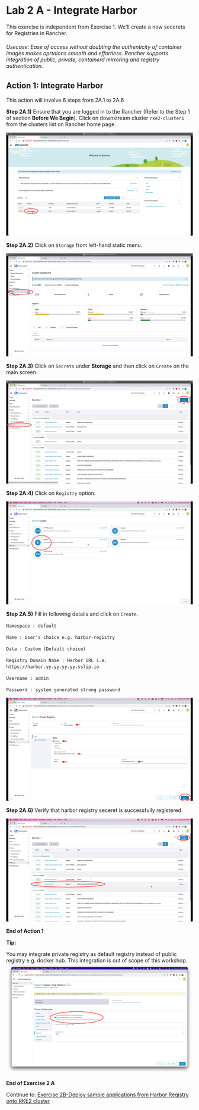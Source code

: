 # Lab 2 A - Integrate Harbor 

This exercise is independent from Exercise 1. We'll create a new secerets for Registries in Rancher. 

###### Usecase: Ease of access without doubting the authenticity of container images makes oprtaions smooth and effortless. Rancher supports integration of public, private, containerd mirroring and registry authentication.  

## Action 1: Integrate Harbor

This action will involve 6 steps from 2A.1 to 2A.6

**Step 2A.1)** Ensure that you are logged in to the Rancher (Refer to the Step 1 of section **Before We Begin**). Click on downstream cluster `rke2-cluster1` from the clusters list on Rancher home page.

![Screenshot-2022-07-24-at-2.01.42-PM](../images/Screenshot-2022-07-24-at-2.01.42-PM.png)



**Step 2A.2)** Click on `Storage` from left-hand static menu. 

![Screenshot-2022-07-24-at-2.02.55-PM](../images/Screenshot-2022-07-24-at-2.02.55-PM.png)



**Step 2A.3)** Click on `Secrets` under **Storage** and then click on `Create` on the main screen.

![Screenshot-2022-07-24-at-2.05.04-PM](../images/Screenshot-2022-07-24-at-2.05.04-PM.png)



**Step 2A.4)** Click on `Registry` option. 

![Screenshot-2022-07-24-at-2.06.54-PM](../images/Screenshot-2022-07-24-at-2.06.54-PM.png)



**Step 2A.5)** Fill in following details and click on `Create`. 

`Namespace : default`

`Name : User's choice e.g. harbor-registry`

`Data : Custom (Default choice)`

`Registry Domain Name : Harbor URL i.e. https://harbor.yy.yy.yy.yy.sslip.io`

`Username : admin`

`Password : system generated strong password`

![Screenshot-2022-07-24-at-2.08.02-PM](../images/Screenshot-2022-07-24-at-2.08.02-PM.png)



**Step 2A.6)** Verify that harbor registry seceret  is successfully registered. 

![Screenshot-2022-07-24-at-2.11.17-PM](../images/Screenshot-2022-07-24-at-2.11.17-PM.png)

**End of Action 1**



**Tip:**

You may integrate private registry as default registry instead of public registry e.g. docker hub. This integration is out of scope of this workshop.  ![Screenshot-2022-07-26-at-1.27.40-PM](../images/Screenshot-2022-07-26-at-1.27.40-PM.png)

**End of Exercise 2 A**

Continue to: [Exercise 2B-Deploy sample applications from Harbor Registry onto RKE2 cluster ](https://github.com/dsohk/rancher-private-registry-workshop/blob/main/docs/Exercise-02B-DeploySampleApplication.md)